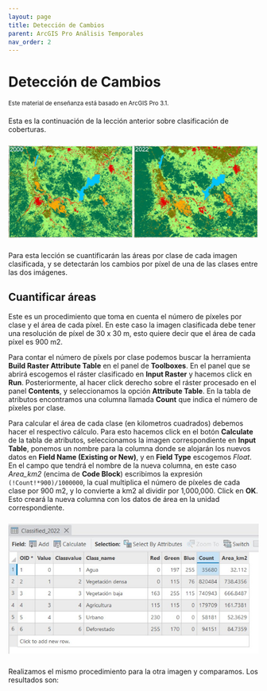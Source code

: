 ```yaml
---
layout: page
title: Detección de Cambios
parent: ArcGIS Pro Análisis Temporales
nav_order: 2
---
```


# Detección de Cambios

<sup>Este material de enseñanza está basado en ArcGIS Pro 3.1.</sup>

Esta es la continuación de la lección anterior sobre clasificación de coberturas.

<p align="center">
<img src="../images/arcgis-change/01_fig6.jpg" vspace="10" width="800">
</p>

Para esta lección se cuantificarán las áreas por clase de cada imagen clasificada, y se detectarán los cambios por píxel de una de las clases entre las dos imágenes.

## Cuantificar áreas

Este es un procedimiento que toma en cuenta el número de píxeles por clase y el área de cada píxel. En este caso la imagen clasificada debe tener una resolución de píxel de 30 x 30 m, esto quiere decir que el área de cada píxel es 900 m2.

Para contar el número de píxels por clase podemos buscar la herramienta **Build Raster Attribute Table** en el panel de **Toolboxes**. En el panel que se abrirá escogemos el ráster clasificado en **Input Raster** y hacemos click en **Run**. Posteriormente, al hacer click derecho sobre el ráster procesado en el panel **Contents**, y seleccionamos la opción **Attribute Table**. En la tabla de atributos encontramos una columna llamada **Count** que indica el número de píxeles por clase.

Para calcular el área de cada clase (en kilometros cuadrados) debemos hacer el respectivo cálculo. Para esto hacemos click en el botón **Calculate** de la tabla de atributos, seleccionamos la imagen correspondiente en **Input Table**, ponemos un nombre para la columna donde se alojarán los nuevos datos en **Field Name (Existing or New)**, y en **Field Type** escogemos *Float*. En el campo que tendrá el nombre de la nueva columna, en este caso *Area_km2* (encima de **Code Block**) escribimos la expresión `(!Count!*900)/1000000`, la cual multiplica el número de píxeles de cada clase por 900 m2, y lo convierte a km2 al dividir por 1,000,000. Click en **OK**. Esto creará la nueva columna con los datos de área en la unidad correspondiente.

<p align="center">
<img src="../images/arcgis-change/02_fig1.jpg" vspace="10" width="600">
</p>

Realizamos el mismo procedimiento para la otra imagen y comparamos. Los resultados son:



